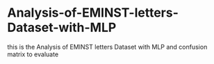 # Analysis-of-EMINST-letters-Dataset-with-MLP
this is the Analysis of EMINST letters Dataset with MLP and confusion matrix to evaluate 
